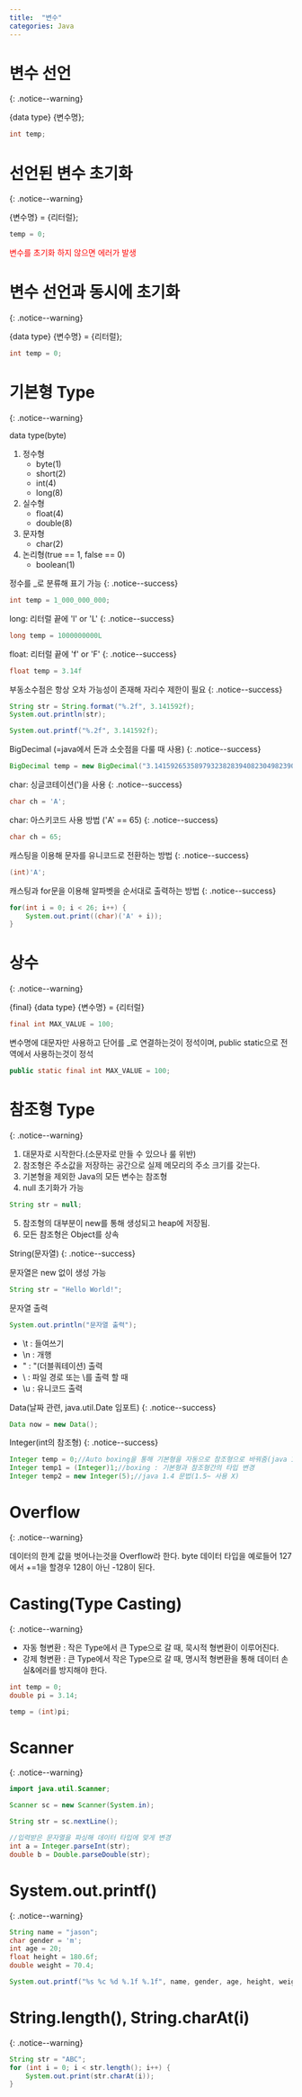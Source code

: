 ```yaml
---
title:  "변수"
categories: Java
---
```


# 변수 선언
{: .notice--warning}

{data type} {변수명};
```java
int temp;
```

# 선언된 변수 초기화
{: .notice--warning}

{변수명} = {리터럴};
```java
temp = 0;
```
<span style="color:red">변수를 초기화 하지 않으면 에러가 발생</span>

# 변수 선언과 동시에 초기화
{: .notice--warning}

{data type} {변수명} = {리터럴};
```java
int temp = 0;
```

# 기본형 Type
{: .notice--warning}

data type(byte)

1. 정수형 
    + byte(1)
    + short(2)
    + int(4)
    + long(8)
2. 실수형
    + float(4)
    + double(8)
3. 문자형
    + char(2)
4. 논리형(true == 1, false == 0)
    + boolean(1)

정수를 _로 분류해 표기 가능
{: .notice--success}

```java
int temp = 1_000_000_000;
```

long: 리터럴 끝에 'l' or 'L'
{: .notice--success}

```java
long temp = 1000000000L
```

float: 리터럴 끝에 'f' or 'F'
{: .notice--success}

```java
float temp = 3.14f
```

부동소수점은 항상 오차 가능성이 존재해 자리수 제한이 필요
{: .notice--success}

```java
String str = String.format("%.2f", 3.141592f);
System.out.println(str);
```

```java
System.out.printf("%.2f", 3.141592f);
```

BigDecimal (=java에서 돈과 소숫점을 다룰 때 사용)
{: .notice--success}

```java
BigDecimal temp = new BigDecimal("3.141592653589793238283940823049823904");
```

char: 싱글코테이션(')을 사용
{: .notice--success}

```java
char ch = 'A';
```

char: 아스키코드 사용 방법 ('A' == 65)
{: .notice--success}

```java
char ch = 65;
```

캐스팅을 이용해 문자를 유니코드로 전환하는 방법
{: .notice--success}

```java
(int)'A';
```

캐스팅과 for문을 이용해 알파벳을 순서대로 출력하는 방법
{: .notice--success}

```java
for(int i = 0; i < 26; i++) {
    System.out.print((char)('A' + i));
}
```

# 상수
{: .notice--warning}

{final} {data type} {변수명} = {리터럴}
```java
final int MAX_VALUE = 100;
```
변수명에 대문자만 사용하고 단어를 _로 연결하는것이 정석이며,
public static으로 전역에서 사용하는것이 정석
```java
public static final int MAX_VALUE = 100;
```

# 참조형 Type
{: .notice--warning}

1. 대문자로 시작한다.(소문자로 만들 수 있으나 룰 위반)
2. 참조형은 주소값을 저장하는 공간으로 실제 메모리의 주소 크기를 갖는다.
3. 기본형을 제외한 Java의 모든 변수는 참조형
4. null 초기화가 가능
```java
String str = null;
```
5. 참조형의 대부분이 new를 통해 생성되고 heap에 저장됨.
6. 모든 참조형은 Object를 상속

String(문자열)
{: .notice--success}

문자열은 new 없이 생성 가능
```java
String str = "Hello World!";
```

문자열 출력
```java
System.out.println("문자열 출력");
```

- \t : 들여쓰기
- \n : 개행
- \" : "(더블쿼테이션) 출력
- \\ : 파일 경로 또는 \를 출력 할 때
- \u : 유니코드 출력

Data(날짜 관련, java.util.Date 임포트)
{: .notice--success}

```java
Data now = new Data(); 
```

Integer(int의 참조형)
{: .notice--success}

```java
Integer temp = 0;//Auto boxing을 통해 기본형을 자동으로 참조형으로 바꿔줌(java 1.5 이후의 문법)
Integer temp1 = (Integer)1;//boxing : 기본형과 참조형간의 타입 변경
Integer temp2 = new Integer(5);//java 1.4 문법(1.5~ 사용 X)
```

# Overflow
{: .notice--warning}

데이터의 한계 값을 벗어나는것을 Overflow라 한다. byte 데이터 타입을 예로들어 127에서 +=1을 할경우 128이 아닌 -128이 된다.

# Casting(Type Casting)
{: .notice--warning}

- 자동 형변환 : 작은 Type에서 큰 Type으로 갈 때, 묵시적 형변환이 이루어진다.
- 강제 형변환 : 큰 Type에서 작은 Type으로 갈 때, 명시적 형변환을 통해 데이터 손실&에러를 방지해야 한다.

```java
int temp = 0;
double pi = 3.14;

temp = (int)pi;
```

# Scanner
{: .notice--warning}

```java
import java.util.Scanner;

Scanner sc = new Scanner(System.in);

String str = sc.nextLine();

//입력받은 문자열을 파싱해 데이터 타입에 맞게 변경
int a = Integer.parseInt(str);
double b = Double.parseDouble(str);
```

# System.out.printf()
{: .notice--warning}

```java
String name = "jason";
char gender = 'm';
int age = 20;
float height = 180.6f;
double weight = 70.4;

System.out.printf("%s %c %d %.1f %.1f", name, gender, age, height, weight);
```

# String.length(), String.charAt(i)
{: .notice--warning}

```java
String str = "ABC";
for (int i = 0; i < str.length(); i++) {
	System.out.print(str.charAt(i));
}
```